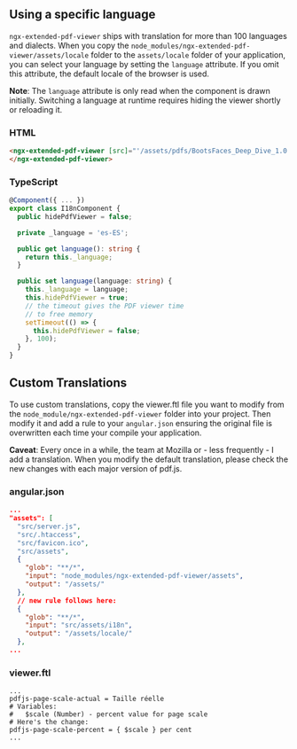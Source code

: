 ## Using a specific language

`ngx-extended-pdf-viewer` ships with translation for more than 100 languages and dialects. When you copy the `node_modules/ngx-extended-pdf-viewer/assets/locale` folder to the `assets/locale` folder of your application, you can select your language by setting the `language` attribute. If you omit this attribute, the default locale of the browser is used.

**Note**: The `language` attribute is only read when the component is drawn initially. Switching a language at runtime requires hiding the viewer shortly or reloading it.

### HTML

```html
<ngx-extended-pdf-viewer [src]="'/assets/pdfs/BootsFaces_Deep_Dive_1.0.pdf'" backgroundColor="#ffffff" [language]="language" textLayer="true">
</ngx-extended-pdf-viewer>
```

### TypeScript

```typescript
@Component({ ... })
export class I18nComponent {
  public hidePdfViewer = false;

  private _language = 'es-ES';

  public get language(): string {
    return this._language;
  }

  public set language(language: string) {
    this._language = language;
    this.hidePdfViewer = true;
    // the timeout gives the PDF viewer time
    // to free memory
    setTimeout(() => {
      this.hidePdfViewer = false;
    }, 100);
  }
}
```

## Custom Translations

To use custom translations, copy the viewer.ftl file you want to modify from the `node_module/ngx-extended-pdf-viewer` folder into your project. Then modify it and add a rule to your `angular.json` ensuring the original file is overwritten each time your compile your application.

**Caveat**: Every once in a while, the team at Mozilla or - less frequently - I add a translation. When you modify the default translation, please check the new changes with each major version of pdf.js.

### angular.json

```json
...
"assets": [
  "src/server.js",
  "src/.htaccess",
  "src/favicon.ico",
  "src/assets",
  {
    "glob": "**/*",
    "input": "node_modules/ngx-extended-pdf-viewer/assets",
    "output": "/assets/"
  },
  // new rule follows here:
  {
    "glob": "**/*",
    "input": "src/assets/i18n",
    "output": "/assets/locale/"
  },
...
```

### viewer.ftl

```
...
pdfjs-page-scale-actual = Taille réelle
# Variables:
#   $scale (Number) - percent value for page scale
# Here's the change:
pdfjs-page-scale-percent = { $scale } per cent
...
```
